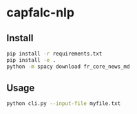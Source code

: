 # capfalc-nlp
## Install

```bash
pip install -r requirements.txt
pip install -e .
python -m spacy download fr_core_news_md
```


## Usage

```bash
python cli.py --input-file myfile.txt
```
